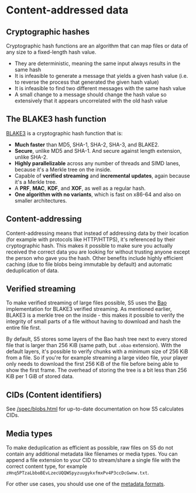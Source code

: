 # Content-addressed data

## Cryptographic hashes

Cryptographic hash functions are an algorithm that can map files or data of any size to a fixed-length hash value.

- They are deterministic, meaning the same input always results in the same hash
- It is infeasible to generate a message that yields a given hash value (i.e. to reverse the process that generated the given hash value)
- It is infeasible to find two different messages with the same hash value
- A small change to a message should change the hash value so extensively that it appears uncorrelated with the old hash value

## The BLAKE3 hash function

[BLAKE3](https://github.com/BLAKE3-team/BLAKE3) is a cryptographic hash function that is:

- **Much faster** than MD5, SHA-1, SHA-2, SHA-3, and BLAKE2.
- **Secure**, unlike MD5 and SHA-1. And secure against length extension,
  unlike SHA-2.
- **Highly parallelizable** across any number of threads and SIMD lanes,
  because it's a Merkle tree on the inside.
- Capable of **verified streaming** and **incremental updates**, again
  because it's a Merkle tree.
- A **PRF**, **MAC**, **KDF**, and **XOF**, as well as a regular hash.
- **One algorithm with no variants**, which is fast on x86-64 and also
  on smaller architectures.

## Content-addressing

Content-addressing means that instead of addressing data by their location (for example with protocols like HTTP/HTTPS), it's referenced
by their cryptographic hash. This makes it possible to make sure you actually received the correct data you are looking for without
trusting anyone except the person who gave you the hash. Other benefits include highly efficient caching (due to file blobs being immutable by default) and automatic deduplication of data.

## Verified streaming

To make verified streaming of large files possible, S5 uses the [Bao](https://github.com/oconnor663/bao) implementation for BLAKE3 verified streaming.
As mentioned earlier, BLAKE3 is a merkle tree on the inside - this makes it possible to verify the integrity of small parts of a file without having
to download and hash the entire file first.

By default, S5 stores some layers of the Bao hash tree next to every stored file that is larger than 256 KiB (same path, but `.obao` extension).
With the default layers, it's possible to verify chunks with a minimum size of 256 KiB from a file.
So if you're for example streaming a large video file, your player only needs to download the first 256 KiB of the file before being able to show the first frame.
The overhead of storing the tree is a bit less than 256 KiB per 1 GiB of stored data.

## CIDs (Content identifiers)

See [/spec/blobs.html](/spec/blobs.md) for up-to-date documentation on how S5 calculates CIDs.
 
## Media types

To make deduplication as efficient as possible, raw files on S5 do not contain any additional metadata like filenames or media types.
You can append a file extension to your CID to stream/share a single file with the correct content type, for example `zHnq5PTzaLbboBEvLzecUQQWSpyzuugykxfmxPv4P3ccDcGwnw.txt`.

For other use cases, you should use one of the [metadata formats](/metadata/index.html).